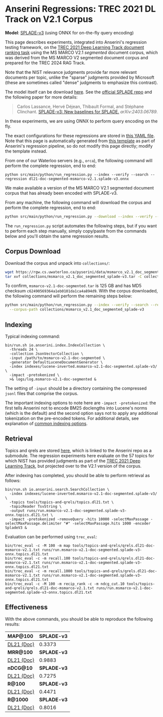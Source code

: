 # Anserini Regressions: TREC 2021 DL Track on V2.1 Corpus

**Model**: [SPLADE-v3](https://arxiv.org/abs/2403.06789) (using ONNX for on-the-fly query encoding)

This page describes experiments, integrated into Anserini's regression testing framework, on the [TREC 2021 Deep Learning Track document ranking task](https://trec.nist.gov/data/deep2021.html) using the MS MARCO V2.1 _segmented_ document corpus, which was derived from the MS MARCO V2 segmented document corpus and prepared for the TREC 2024 RAG Track.

Note that the NIST relevance judgments provide far more relevant documents per topic, unlike the "sparse" judgments provided by Microsoft (these are sometimes called "dense" judgments to emphasize this contrast).

The model itself can be download [here](https://huggingface.co/naver/splade-v3).
See the [official SPLADE repo](https://github.com/naver/splade) and the following paper for more details:

> Carlos Lassance, Hervé Déjean, Thibault Formal, and Stéphane Clinchant. [SPLADE-v3: New baselines for SPLADE.](https://arxiv.org/abs/2403.06789) _arXiv:2403.06789_.

In these experiments, we are using ONNX to perform query encoding on the fly.

The exact configurations for these regressions are stored in [this YAML file](../../src/main/resources/regression/dl21-doc-segmented-msmarco-v2.1.splade-v3.onnx.yaml).
Note that this page is automatically generated from [this template](../../src/main/resources/docgen/templates/dl21-doc-segmented-msmarco-v2.1.splade-v3.onnx.template) as part of Anserini's regression pipeline, so do not modify this page directly; modify the template instead.

From one of our Waterloo servers (e.g., `orca`), the following command will perform the complete regression, end to end:

```
python src/main/python/run_regression.py --index --verify --search --regression dl21-doc-segmented-msmarco-v2.1.splade-v3.onnx
```

We make available a version of the MS MARCO V2.1 segmented document corpus that has already been encoded with SPLADE-v3.

From any machine, the following command will download the corpus and perform the complete regression, end to end:

```bash
python src/main/python/run_regression.py --download --index --verify --search --regression dl21-doc-segmented-msmarco-v2.1.splade-v3.onnx
```

The `run_regression.py` script automates the following steps, but if you want to perform each step manually, simply copy/paste from the commands below and you'll obtain the same regression results.

## Corpus Download

Download the corpus and unpack into `collections/`:

```bash
wget https://rgw.cs.uwaterloo.ca/pyserini/data/msmarco_v2.1_doc_segmented_splade-v3.tar -P collections/
tar xvf collections/msmarco_v2.1_doc_segmented_splade-v3.tar -C collections/
```

To confirm, `msmarco-v2.1-doc-segmented.tar` is 125 GB and has MD5 checksum `c62490569364a1eb0101da1ca4a894d9`.
With the corpus downloaded, the following command will perform the remaining steps below:

```bash
python src/main/python/run_regression.py --index --verify --search --regression dl21-doc-segmented-msmarco-v2.1.splade-v3.onnx \
  --corpus-path collections/msmarco_v2.1_doc_segmented_splade-v3
```

## Indexing

Typical indexing command:

```
bin/run.sh io.anserini.index.IndexCollection \
  -threads 24 \
  -collection JsonVectorCollection \
  -input /path/to/msmarco-v2.1-doc-segmented \
  -generator DefaultLuceneDocumentGenerator \
  -index indexes/lucene-inverted.msmarco-v2.1-doc-segmented.splade-v3/ \
  -impact -pretokenized \
  >& logs/log.msmarco-v2.1-doc-segmented &
```

The setting of `-input` should be a directory containing the compressed `jsonl` files that comprise the corpus.

The important indexing options to note here are `-impact -pretokenized`: the first tells Anserini not to encode BM25 doclengths into Lucene's norms (which is the default) and the second option says not to apply any additional tokenization on the pre-encoded tokens.
For additional details, see explanation of [common indexing options](../../docs/common-indexing-options.md).

## Retrieval

Topics and qrels are stored [here](https://github.com/castorini/anserini-tools/tree/master/topics-and-qrels), which is linked to the Anserini repo as a submodule.
The regression experiments here evaluate on the 57 topics for which NIST has provided judgments as part of the [TREC 2021 Deep Learning Track](https://trec.nist.gov/data/deep2021.html), but projected over to the V2.1 version of the corpus.

After indexing has completed, you should be able to perform retrieval as follows:

```
bin/run.sh io.anserini.search.SearchCollection \
  -index indexes/lucene-inverted.msmarco-v2.1-doc-segmented.splade-v3/ \
  -topics tools/topics-and-qrels/topics.dl21.txt \
  -topicReader TsvString \
  -output runs/run.msmarco-v2.1-doc-segmented.splade-v3-onnx.topics.dl21.txt \
  -impact -pretokenized -removeQuery -hits 10000 -selectMaxPassage -selectMaxPassage.delimiter "#" -selectMaxPassage.hits 1000 -encoder SpladeV3 &
```

Evaluation can be performed using `trec_eval`:

```
bin/trec_eval -c -M 100 -m map tools/topics-and-qrels/qrels.dl21-doc-msmarco-v2.1.txt runs/run.msmarco-v2.1-doc-segmented.splade-v3-onnx.topics.dl21.txt
bin/trec_eval -c -m recall.100 tools/topics-and-qrels/qrels.dl21-doc-msmarco-v2.1.txt runs/run.msmarco-v2.1-doc-segmented.splade-v3-onnx.topics.dl21.txt
bin/trec_eval -c -m recall.1000 tools/topics-and-qrels/qrels.dl21-doc-msmarco-v2.1.txt runs/run.msmarco-v2.1-doc-segmented.splade-v3-onnx.topics.dl21.txt
bin/trec_eval -c -M 100 -m recip_rank -c -m ndcg_cut.10 tools/topics-and-qrels/qrels.dl21-doc-msmarco-v2.1.txt runs/run.msmarco-v2.1-doc-segmented.splade-v3-onnx.topics.dl21.txt
```

## Effectiveness

With the above commands, you should be able to reproduce the following results:

| **MAP@100**                                                                                                  | **SPLADE-v3**|
|:-------------------------------------------------------------------------------------------------------------|--------------|
| [DL21 (Doc)](https://microsoft.github.io/msmarco/TREC-Deep-Learning)                                         | 0.3373       |
| **MRR@100**                                                                                                  | **SPLADE-v3**|
| [DL21 (Doc)](https://microsoft.github.io/msmarco/TREC-Deep-Learning)                                         | 0.9883       |
| **nDCG@10**                                                                                                  | **SPLADE-v3**|
| [DL21 (Doc)](https://microsoft.github.io/msmarco/TREC-Deep-Learning)                                         | 0.7275       |
| **R@100**                                                                                                    | **SPLADE-v3**|
| [DL21 (Doc)](https://microsoft.github.io/msmarco/TREC-Deep-Learning)                                         | 0.4471       |
| **R@1000**                                                                                                   | **SPLADE-v3**|
| [DL21 (Doc)](https://microsoft.github.io/msmarco/TREC-Deep-Learning)                                         | 0.8016       |
